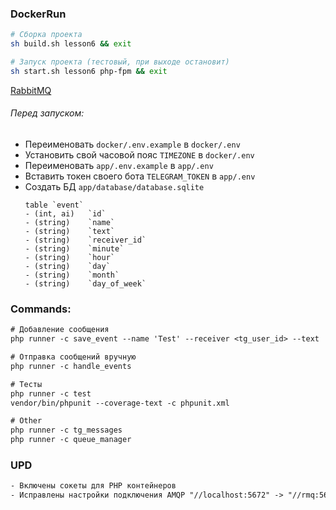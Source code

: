 ### DockerRun

```sh
# Сборка проекта
sh build.sh lesson6 && exit
```
```sh
# Запуск проекта (тестовый, при выходе остановит)
sh start.sh lesson6 php-fpm && exit
```

[RabbitMQ](http://localhost:81)

###### Перед запуском:
- Переименовать `docker/.env.example` в `docker/.env`
- Установить свой часовой пояс `TIMEZONE` в `docker/.env`
- Переименовать `app/.env.example` в `app/.env`
- Вставить токен своего бота `TELEGRAM_TOKEN` в `app/.env`
- Создать БД `app/database/database.sqlite`
  ```db
  table `event`
  - (int, ai)   `id`
  - (string)    `name`
  - (string)    `text`
  - (string)    `receiver_id`
  - (string)    `minute`
  - (string)    `hour`
  - (string)    `day`
  - (string)    `month`
  - (string)    `day_of_week`
  ```

### Commands:
```txt
# Добавление сообщения
php runner -c save_event --name 'Test' --receiver <tg_user_id> --text 'Text message' --cron '* * * * *'

# Отправка сообщений вручную
php runner -c handle_events

# Тесты
php runner -c test
vendor/bin/phpunit --coverage-text -c phpunit.xml

# Other
php runner -c tg_messages
php runner -c queue_manager
```

### UPD
```txt
- Включены сокеты для PHP контейнеров
- Исправлены настройки подключения AMQP "//localhost:5672" -> "//rmq:5672"
```